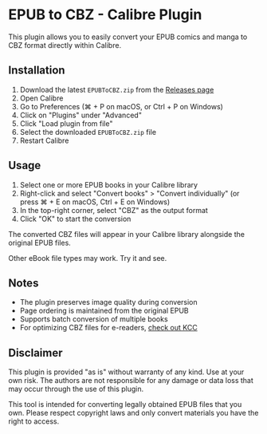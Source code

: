 # EPUB to CBZ - Calibre Plugin

This plugin allows you to easily convert your EPUB comics and manga to CBZ format directly within Calibre.

## Installation

1. Download the latest `EPUBToCBZ.zip` from the [Releases page](https://github.com/MrBlank/calibre-epub-to-cbz/releases/latest)
2. Open Calibre
3. Go to Preferences (⌘ + P on macOS, or Ctrl + P on Windows)
4. Click on "Plugins" under "Advanced"
5. Click "Load plugin from file"
6. Select the downloaded `EPUBToCBZ.zip` file
7. Restart Calibre

## Usage

1. Select one or more EPUB books in your Calibre library
2. Right-click and select "Convert books" > "Convert individually" (or press ⌘ + E on macOS, Ctrl + E on Windows)
3. In the top-right corner, select "CBZ" as the output format
4. Click "OK" to start the conversion

The converted CBZ files will appear in your Calibre library alongside the original EPUB files.

Other eBook file types may work. Try it and see. 

## Notes

- The plugin preserves image quality during conversion
- Page ordering is maintained from the original EPUB
- Supports batch conversion of multiple books
- For optimizing CBZ files for e-readers, [check out KCC](https://github.com/ciromattia/kcc)



## Disclaimer

This plugin is provided "as is" without warranty of any kind. Use at your own risk. The authors are not responsible for any damage or data loss that may occur through the use of this plugin.

This tool is intended for converting legally obtained EPUB files that you own. Please respect copyright laws and only convert materials you have the right to access.
